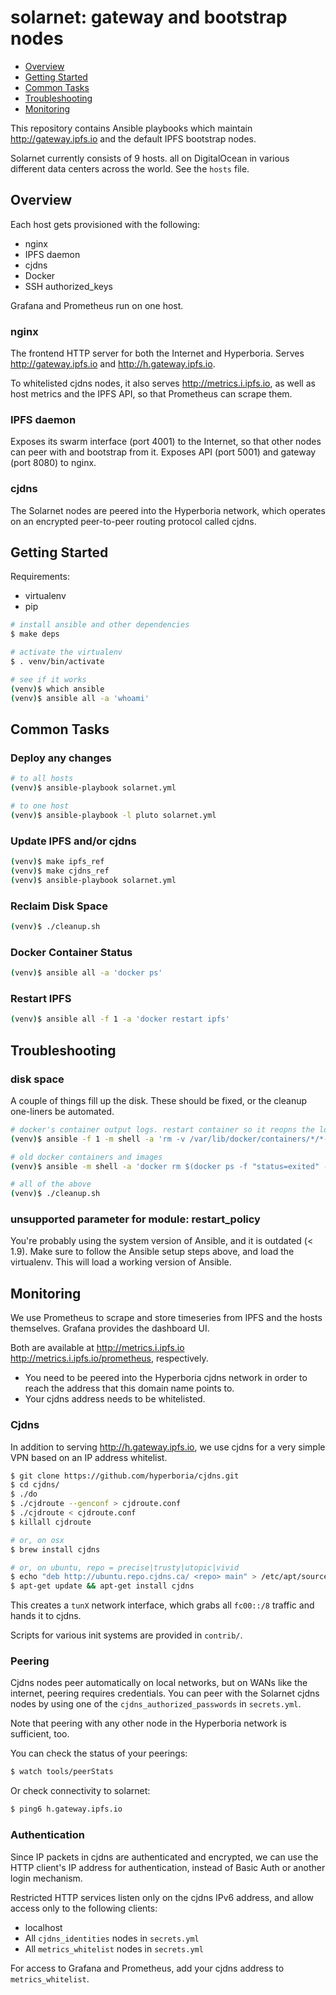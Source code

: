 # solarnet: gateway and bootstrap nodes

- [Overview](#overview)
- [Getting Started](#getting-started)
- [Common Tasks](#common-tasks)
- [Troubleshooting](#troubleshooting)
- [Monitoring](#monitoring)


This repository contains Ansible playbooks which maintain
http://gateway.ipfs.io and the default IPFS bootstrap nodes.

Solarnet currently consists of 9 hosts.
all on DigitalOcean in various different data centers across the world.
See the `hosts` file.

## Overview

Each host gets provisioned with the following:

- nginx
- IPFS daemon
- cjdns
- Docker
- SSH authorized_keys

Grafana and Prometheus run on one host.

### nginx

The frontend HTTP server for both the Internet and Hyperboria.
Serves http://gateway.ipfs.io and http://h.gateway.ipfs.io.

To whitelisted cjdns nodes, it also serves http://metrics.i.ipfs.io,
as well as host metrics and the IPFS API,
so that Prometheus can scrape them.

### IPFS daemon

Exposes its swarm interface (port 4001) to the Internet,
so that other nodes can peer with and bootstrap from it.
Exposes API (port 5001) and gateway (port 8080) to nginx.

### cjdns

The Solarnet nodes are peered into the Hyperboria network,
which operates on an encrypted peer-to-peer routing protocol called cjdns.

## Getting Started

Requirements:

- virtualenv
- pip

```sh
# install ansible and other dependencies
$ make deps

# activate the virtualenv
$ . venv/bin/activate

# see if it works
(venv)$ which ansible
(venv)$ ansible all -a 'whoami'
```

## Common Tasks

### Deploy any changes

```sh
# to all hosts
(venv)$ ansible-playbook solarnet.yml

# to one host
(venv)$ ansible-playbook -l pluto solarnet.yml
```

### Update IPFS and/or cjdns

```sh
(venv)$ make ipfs_ref
(venv)$ make cjdns_ref
(venv)$ ansible-playbook solarnet.yml
```

### Reclaim Disk Space

```sh
(venv)$ ./cleanup.sh
```

### Docker Container Status

```sh
(venv)$ ansible all -a 'docker ps'
```

### Restart IPFS

```sh
(venv)$ ansible all -f 1 -a 'docker restart ipfs'
```

## Troubleshooting

### disk space

A couple of things fill up the disk.
These should be fixed, or the cleanup one-liners be automated.

```sh
# docker's container output logs. restart container so it reopns the logs.
(venv)$ ansible -f 1 -m shell -a 'rm -v /var/lib/docker/containers/*/*-json.log ; docker restart ipfs'

# old docker containers and images
(venv)$ ansible -m shell -a 'docker rm $(docker ps -f "status=exited" -aq) ; docker rmi $(docker images -f "dangling=true" -aq)'

# all of the above
(venv)$ ./cleanup.sh
```

### unsupported parameter for module: restart_policy

You're probably using the system version of Ansible, and it is outdated (< 1.9).
Make sure to follow the Ansible setup steps above, and load the virtualenv.
This will load a working version of Ansible.

## Monitoring

We use Prometheus to scrape and store timeseries
from IPFS and the hosts themselves.
Grafana provides the dashboard UI.

Both are available at http://metrics.i.ipfs.io
http://metrics.i.ipfs.io/prometheus, respectively.

- You need to be peered into the Hyperboria cjdns network
  in order to reach the address that this domain name points to.
- Your cjdns address needs to be whitelisted.

### Cjdns

In addition to serving http://h.gateway.ipfs.io,
we use cjdns for a very simple VPN based on an IP address whitelist.

```sh
$ git clone https://github.com/hyperboria/cjdns.git
$ cd cjdns/
$ ./do
$ ./cjdroute --genconf > cjdroute.conf
$ ./cjdroute < cjdroute.conf
$ killall cjdroute

# or, on osx
$ brew install cjdns

# or, on ubuntu, repo = precise|trusty|utopic|vivid
$ echo "deb http://ubuntu.repo.cjdns.ca/ <repo> main" > /etc/apt/sources.list.d/cjdns.list
$ apt-get update && apt-get install cjdns
```

This creates a `tunX` network interface,
which grabs all `fc00::/8` traffic and hands it to cjdns.

Scripts for various init systems are provided in `contrib/`.

### Peering

Cjdns nodes peer automatically on local networks,
but on WANs like the internet, peering requires credentials.
You can peer with the Solarnet cjdns nodes
by using one of the `cjdns_authorized_passwords` in `secrets.yml`.

Note that peering with any other node in the Hyperboria network is sufficient, too.

You can check the status of your peerings:

```sh
$ watch tools/peerStats
```

Or check connectivity to solarnet:

```sh
$ ping6 h.gateway.ipfs.io
```

### Authentication

Since IP packets in cjdns are authenticated and encrypted,
we can use the HTTP client's IP address for authentication,
instead of Basic Auth or another login mechanism.

Restricted HTTP services listen only on the cjdns IPv6 address,
and allow access only to the following clients:

- localhost
- All `cjdns_identities` nodes in `secrets.yml`
- All `metrics_whitelist` nodes in `secrets.yml`

For access to Grafana and Prometheus,
add your cjdns address to `metrics_whitelist`.
